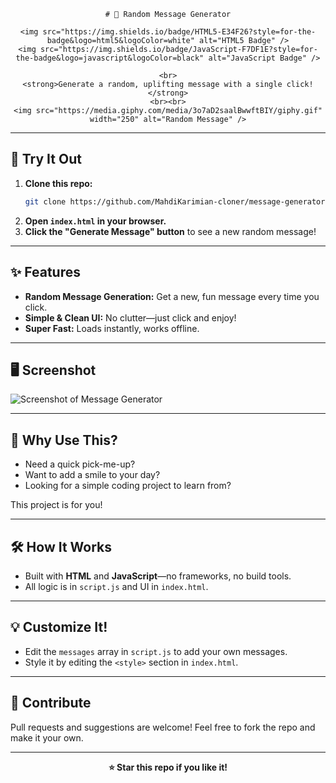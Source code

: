 <div align="center">
  
	# 🎉 Random Message Generator
  
	<img src="https://img.shields.io/badge/HTML5-E34F26?style=for-the-badge&logo=html5&logoColor=white" alt="HTML5 Badge" />
	<img src="https://img.shields.io/badge/JavaScript-F7DF1E?style=for-the-badge&logo=javascript&logoColor=black" alt="JavaScript Badge" />
  
	<br>
	<strong>Generate a random, uplifting message with a single click!</strong>
	<br><br>
	<img src="https://media.giphy.com/media/3o7aD2saalBwwftBIY/giphy.gif" width="250" alt="Random Message" />
</div>

---

## 🚀 Try It Out

1. **Clone this repo:**
	 ```bash
	 git clone https://github.com/MahdiKarimian-cloner/message-generator.git
	 ```
2. **Open `index.html` in your browser.**
3. **Click the "Generate Message" button** to see a new random message!

---

## ✨ Features

- **Random Message Generation:** Get a new, fun message every time you click.
- **Simple & Clean UI:** No clutter—just click and enjoy!
- **Super Fast:** Loads instantly, works offline.

---

## 🖥️ Screenshot

<!-- Replace the link below with your own screenshot if available -->
![Screenshot of Message Generator](https://user-images.githubusercontent.com/placeholder/screenshot.png)

---

## 🤔 Why Use This?
- Need a quick pick-me-up?
- Want to add a smile to your day?
- Looking for a simple coding project to learn from?

This project is for you!

---

## 🛠️ How It Works
- Built with **HTML** and **JavaScript**—no frameworks, no build tools.
- All logic is in `script.js` and UI in `index.html`.

---

## 💡 Customize It!
- Edit the `messages` array in `script.js` to add your own messages.
- Style it by editing the `<style>` section in `index.html`.

---

## 🙌 Contribute
Pull requests and suggestions are welcome! Feel free to fork the repo and make it your own.

---

<div align="center">
	<b>⭐️ Star this repo if you like it!</b>
</div>